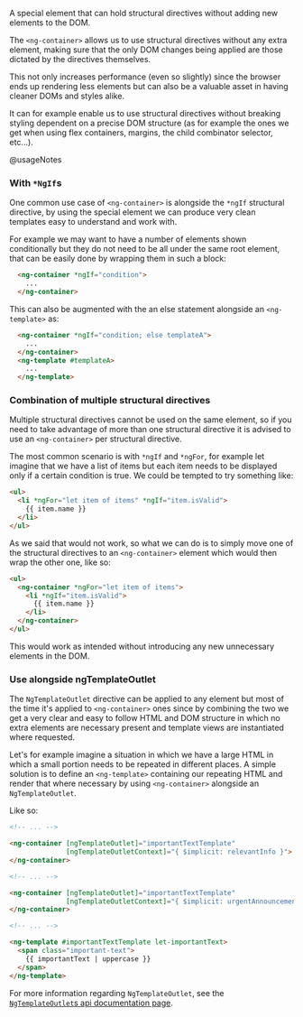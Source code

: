 A special element that can hold structural directives without adding new elements to the DOM.

The `<ng-container>` allows us to use structural directives without any extra element, making sure that the only DOM changes being applied are those dictated by the directives themselves.

This not only increases performance (even so slightly) since the browser ends up rendering less elements but can also be a valuable asset in having cleaner DOMs and styles alike.

It can for example enable us to use structural directives without breaking styling dependent on a precise DOM structure (as for example the ones we get when using flex containers, margins, the child combinator selector, etc...).

@usageNotes


### With `*NgIf`s

One common use case of `<ng-container>` is alongside the `*ngIf` structural directive, by using the special element we can produce very clean templates easy to understand and work with.

For example we may want to have a number of elements shown conditionally but they do not need to be all under the same root element, that can be easily done by wrapping them in such a block:
```html
  <ng-container *ngIf="condition">
    ...
  </ng-container>
```

This can also be augmented with the an else statement alongside an `<ng-template>` as:
```html
  <ng-container *ngIf="condition; else templateA">
    ...
  </ng-container>
  <ng-template #templateA>
    ...
  </ng-template>
```


### Combination of multiple structural directives
Multiple structural directives cannot be used on the same element, so if you need to take advantage of more than one structural directive it is advised to use an `<ng-container>` per structural directive.

The most common scenario is with `*ngIf` and `*ngFor`, for example let imagine that we have a list of items but each item needs to be displayed only if a certain condition is true. We could be tempted to try something like:
```html
<ul>
  <li *ngFor="let item of items" *ngIf="item.isValid">
    {{ item.name }}
  </li>
</ul>
```

As we said that would not work, so what we can do is to simply move one of the structural directives to an `<ng-container>` element which would then wrap the other one, like so:
```html
<ul>
  <ng-container *ngFor="let item of items">
    <li *ngIf="item.isValid">
      {{ item.name }}
    </li>
  </ng-container>
</ul>
```

This would work as intended without introducing any new unnecessary elements in the DOM.

### Use alongside ngTemplateOutlet

The `NgTemplateOutlet` directive can be applied to any element but most of the time it's applied
to `<ng-container>` ones since by combining the two we get a very clear and easy to follow HTML and DOM structure in which no extra elements are necessary present and template views are instantiated where requested.

Let's for example imagine a situation in which we have a large HTML in which a small portion needs to be repeated in different places. A simple solution is to define an `<ng-template>` containing our repeating HTML and render that where necessary by using `<ng-container>` alongside an `NgTemplateOutlet`.

Like so:

```html
<!-- ... -->

<ng-container [ngTemplateOutlet]="importantTextTemplate"
              [ngTemplateOutletContext]="{ $implicit: relevantInfo }">
</ng-container>

<!-- ... -->

<ng-container [ngTemplateOutlet]="importantTextTemplate"
              [ngTemplateOutletContext]="{ $implicit: urgentAnnouncement }">
</ng-container>

<!-- ... -->

<ng-template #importantTextTemplate let-importantText>
  <span class="important-text">
    {{ importantText | uppercase }}
  </span>
</ng-template>
```

For more information regarding `NgTemplateOutlet`, see the [`NgTemplateOutlet`s api documentation page](/api/common/NgTemplateOutlet).

